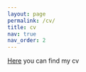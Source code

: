 ```yaml
---
layout: page
permalink: /cv/
title: cv
nav: true
nav_order: 2
---
```


<a href="/assets/pdf/resume.pdf" target="_blank">Here</a> you can find my cv